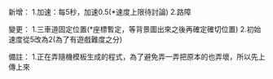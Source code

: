 新增：
  1.加速：每5秒，加速0.5(*速度上限待討論)
  2.路障


變更：
  1.三車道固定位置(*座標暫定，等背景圖出來之後再確定確切位置)
  2.初始速度從5改為2(為了有遊戲難度之分)

備註：
  1.正在弄隨機模板生成的程式，為了避免弄一弄把原本的也弄壞，所以先上傳上來
